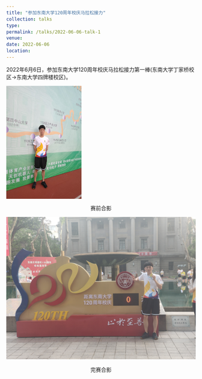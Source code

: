 ```yaml
---
title: "参加东南大学120周年校庆马拉松接力"
collection: talks
type:
permalink: /talks/2022-06-06-talk-1
venue: 
date: 2022-06-06
location:
---
```


2022年6月6日，参加东南大学120周年校庆马拉松接力第一棒(东南大学丁家桥校区->东南大学四牌楼校区)。

<img src="../images/校庆马拉松2.jpg" width = "200" height = "300" alt="赛前合影" align=center />

<p align="center">赛前合影</p>

![完赛合影](../images/校庆马拉松1.jpg "完赛合影")

<p align="center">完赛合影</p>
